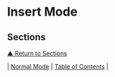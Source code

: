 # Insert Mode

## Sections

[▲ Return to Sections](#sections)

| [Normal Mode](../02/README.md) | [Table of Contents](../README.md#table-of-contents) |
